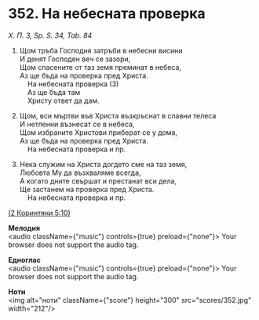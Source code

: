 # 352. На небесната  проверка  

*Х. П. 3, Sp. S. 34, Tab. 84*  

1. Щом тръба Господня затръби в небесни висини  
И денят Господен веч се зазори,  
Щом спасените от таз земя преминат в небеса,  
Аз ще бъда на проверка пред Христа.  
    На небесната проверка (3)  
    Аз ще бъда там  
    Христу ответ да дам.  

2. Щом, вси мъртви във Христа възкръснат в славни телеса  
И нетленни възнесат се в небеса,  
Щом избраните Христови приберат се у дома,  
Аз ще бъда на проверка пред Христа.  
    На небесната проверка и пр.  

3. Нека служим на Христа догдето сме на таз земя,  
Любовта Му да възхваляме всегда,  
А когато дните свършат и престанат вси дела,  
Ще застанем на проверка пред Христа.  
    На небесната проверка и пр.  

[(2 Коринтяни 5:10)](http://biblia.bg/index.php?k=54&g=5&s=10)  

__Мелодия__  
<audio className={"music"} controls={true} preload={"none"}><source src="mp3/352.mp3" type="audio/mpeg"/>
Your browser does not support the audio tag.
</audio>  

__Едноглас__  
<audio className={"music"} controls={true} preload={"none"}><source src="transp/352.mp3" type="audio/mpeg"/>
Your browser does not support the audio tag.
</audio>  

__Ноти__  
<img alt="ноти" className={"score"} height="300" src="scores/352.jpg" width="212"/>
